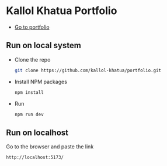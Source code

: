 # Kallol Khatua Portfolio
* <a href="https://kallolkhatua.vercel.app/">Go to portfolio</a>

## Run on local system
* Clone the repo
   ```sh
   git clone https://github.com/kallol-khatua/portfolio.git
   ```
* Install NPM packages
   ```sh
   npm install
   ```
* Run
    ```sh
   npm run dev
   ```

## Run on localhost
Go to the browser and paste the link
```sh
http://localhost:5173/
```